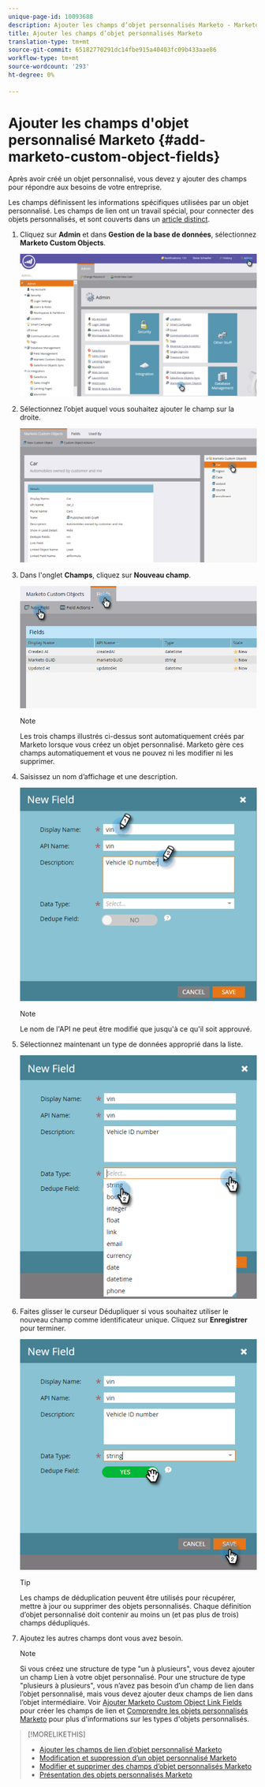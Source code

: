 ```yaml
---
unique-page-id: 10093688
description: Ajouter les champs d’objet personnalisés Marketo - Marketo Docs - Documentation du produit
title: Ajouter les champs d’objet personnalisés Marketo
translation-type: tm+mt
source-git-commit: 65182770291dc14fbe915a40403fc09b433aae86
workflow-type: tm+mt
source-wordcount: '293'
ht-degree: 0%

---
```



# Ajouter les champs d&#39;objet personnalisé Marketo {#add-marketo-custom-object-fields}

Après avoir créé un objet personnalisé, vous devez y ajouter des champs pour répondre aux besoins de votre entreprise.

Les champs définissent les informations spécifiques utilisées par un objet personnalisé. Les champs de lien ont un travail spécial, pour connecter des objets personnalisés, et sont couverts dans un [article distinct](/help/marketo/product-docs/administration/marketo-custom-objects/add-marketo-custom-object-link-fields.md).

1. Cliquez sur **Admin** et dans **Gestion de la base de données**, sélectionnez **Marketo Custom Objects**.

   ![](assets/image2016-1-18-9-3a2-3a6.png)

1. Sélectionnez l’objet auquel vous souhaitez ajouter le champ sur la droite.

   ![](assets/image2016-1-18-9-3a5-3a3.png)

1. Dans l&#39;onglet **Champs**, cliquez sur **Nouveau champ**.

   ![](assets/image2015-9-15-16-3a53-3a40.png)

   >[!NOTE]
   >
   >Les trois champs illustrés ci-dessus sont automatiquement créés par Marketo lorsque vous créez un objet personnalisé. Marketo gère ces champs automatiquement et vous ne pouvez ni les modifier ni les supprimer.

1. Saisissez un nom d’affichage et une description.

   ![](assets/image2015-10-5-11-3a35-3a48.png)

   >[!NOTE]
   >
   >Le nom de l&#39;API ne peut être modifié que jusqu&#39;à ce qu&#39;il soit approuvé.

1. Sélectionnez maintenant un type de données approprié dans la liste.

   ![](assets/image2015-10-5-11-3a37-3a24.png)

1. Faites glisser le curseur Dédupliquer si vous souhaitez utiliser le nouveau champ comme identificateur unique. Cliquez sur **Enregistrer** pour terminer.

   ![](assets/image2015-10-5-11-3a40-3a12.png)

   >[!TIP]
   >
   >Les champs de déduplication peuvent être utilisés pour récupérer, mettre à jour ou supprimer des objets personnalisés. Chaque définition d’objet personnalisé doit contenir au moins un (et pas plus de trois) champs dédupliqués.

1. Ajoutez les autres champs dont vous avez besoin.

   >[!NOTE]
   >
   >Si vous créez une structure de type &quot;un à plusieurs&quot;, vous devez ajouter un champ Lien à votre objet personnalisé. Pour une structure de type &quot;plusieurs à plusieurs&quot;, vous n’avez pas besoin d’un champ de lien dans l’objet personnalisé, mais vous devez ajouter deux champs de lien dans l’objet intermédiaire. Voir [Ajouter Marketo Custom Object Link Fields](/help/marketo/product-docs/administration/marketo-custom-objects/add-marketo-custom-object-fields.md) pour créer les champs de lien et [Comprendre les objets personnalisés Marketo](/help/marketo/product-docs/administration/marketo-custom-objects/understanding-marketo-custom-objects.md) pour plus d&#39;informations sur les types d&#39;objets personnalisés.

>[!MORELIKETHIS]
>
>* [Ajouter les champs de lien d’objet personnalisé Marketo](/help/marketo/product-docs/administration/marketo-custom-objects/add-marketo-custom-object-link-fields.md)
>* [Modification et suppression d’un objet personnalisé Marketo](/help/marketo/product-docs/administration/marketo-custom-objects/edit-and-delete-a-marketo-custom-object.md)
>* [Modifier et supprimer des champs d’objet personnalisés Marketo](/help/marketo/product-docs/administration/marketo-custom-objects/edit-and-delete-marketo-custom-object-fields.md)
>* [Présentation des objets personnalisés Marketo](/help/marketo/product-docs/administration/marketo-custom-objects/understanding-marketo-custom-objects.md)

